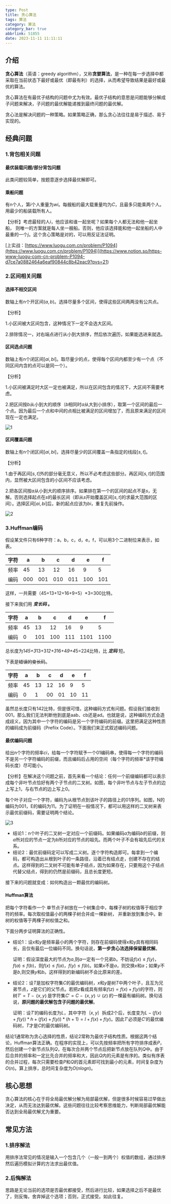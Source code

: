```yaml
---
type: Post
title: 贪心算法
tags: 算法
category: 算法
category_bar: true
abbrlink: 51855
date: 2023-11-11 11:11:11
---
```


## 介绍

**贪心算法**（英语：greedy algorithm），又称**贪婪算法**，是一种在每一步选择中都采取在当前状态下最好或最优（即最有利）的选择，从而希望导致结果是最好或最优的算法。

贪心算法在有最优子结构的问题中尤为有效。最优子结构的意思是问题能够分解成子问题来解决，子问题的最优解能递推到最终问题的最优解。

贪心法是解决问题的一种策略。如果策略正确，那么贪心法往往是易于描述、易于实现的。

## 经典问题

### 1.背包相关问题

#### 最优装载问题/部分背包问题

此类问题较简单，按题意逐步选择最优解即可。

#### 乘船问题

有n个人，第$i$个人重量为$wi$。每艘船的最大载重量均为$C$，且最多只能乘两个人。用最少的船装载所有人。

【分析】考虑最轻的人$i$，他应该和谁一起坐呢？如果每个人都无法和他一起坐船， 则唯一的方案就是每人坐一艘船。否则，他应该选择能和他一起坐船的人中最重的一个$j$。这个贪心策略是对的，可以用反证法证明。

[上实战：[https://www.luogu.com.cn/problem/P1094](https://www.luogu.com.cn/problem/P1094)](<https://www.notion.so/https-www-luogu-com-cn-problem-P1094-d7ce7a0882464a6eaf90844c8b42eac9?pvs=21>)

### 2.区间相关问题

#### 选择不相交区间

数轴上有n个开区间$(a,b)$。选择尽量多个区间，使得这些区间两两没有公共点。

【分析】

1.小区间被大区间包含，这种情况下一定不会选大区间。

2.排除情况一，对右端点进行从小到大排序，然后依次遍历，如果能选进来就选。

#### 区间选点问题

数轴上有n个闭区间$[ai,bi]$。取尽量少的点，使得每个区间内都至少有一个点（不同区间内含的点可以是同一个）。

【分析】

1.小区间被满足时大区一定也被满足，所以在区间包含的情况下，大区间不需要考虑。

2.把区间按$b$从小到大的顺序（$b$相同时$a$从大到小排序），取第一个区间的最后一个点。因为最后一个点和中间的点相比被满足的区间增加了，而且原来满足的区间现在一定也满足。

![1](/img/blog/tanxin/1.png)

#### 区间覆盖问题

数轴上有n个闭区间$[ai,bi]$，选择尽量少的区间覆盖一条指定的线段$[s,t]$。

【分析】

1.由于再区间$[s,t]$外的部分毫无意义，所以不必考虑这些部分。再区间[$s,t]$的范围内，显然被大区间包含的小区间不应该考虑。

2.把各区间按$a$从小到大的顺序排序。如果排在第一个的区间的起点不是$s$，无解。否则选择起点在$s$的最长区间（即从$s$开始覆盖区间[$s,t]$的求最大范围的区间）。选择区间$[ai,bi]$后，新的起点应该为$bi$，重复先前操作。

![2](/img/blog/tanxin/2.png)

### 3.Huffman编码

假设某文件只有6种字符：a，b，c，d，e，f，可以用3个二进制位来表示，如表。

| 字符 | a | b | c | d | e | f |
| --- | --- | --- | --- | --- | --- | --- |
| 频率 | 45 | 13 | 12 | 16 | 9 | 5 |
| 编码 | 000 | 001 | 010 | 011 | 100 | 101 |

这样，一共需要（45+13+12+16+9+5）*3=300比特。

接下来我们用 ***变长码* 。**

| 字符 | a | b | c | d | e | f |
| --- | --- | --- | --- | --- | --- | --- |
| 频率 | 45 | 13 | 12 | 16 | 9 | 5 |
| 编码 | 0 | 101 | 100 | 111 | 1101 | 1100 |

总长度为1*45+3*13+3*12+3*16+4*9+4*5=224比特，比 ***定码***  短。

下表是~~错误的变长码~~。

| 字符 | a | b | c | d | e | f |
| --- | --- | --- | --- | --- | --- | --- |
| 频率 | 45 | 13 | 12 | 16 | 9 | 5 |
| 编码 | 0 | 1 | 00 | 01 | 10 | 11 |

虽然总长度只有142比特，但是很可惜，这种编码方式有问题。假设我们接收到001，那么我们无法判断他到底是aab、cb还是ad。也就是说，这种编码方式会造成歧义，因为其中一个字符的编码是另一个字符编码的前缀。这里把满足这种性质的编码成为前缀码（Prefiix Code）。下面我们来正式叙述编码问题。

#### 最优编码问题

给出n个字符的频率$ci$，给每一个字符赋予一个01编码串，使得每一个字符的编码不是另一个字符编码的前缀，而且编码后占用的空间（每个字符的频率*该字符编码长度）尽可能小。

【分析】在解决这个问题之前，首先来看一个结论：任何一个前缀编码都可以表示成每个非叶节点恰好有两个子节点的二叉树。如图，每个非叶节点与左子节点的边上写上1，与右节点的边上写上0。

每个叶子对应一个字符，编码为从根节点到该叶子的路径上的01序列。如图，N的编码为001，E的编码为11。为了证明在一般情况下，都可以用这样的二叉树来表示最优前缀码，需要证明两个结论。

![3](/img/blog/tanxin/3.png)

- 结论1：n个叶子的二叉树一定对应一个前缀码。如果编码$a$为编码$b$的前缀，则$a$所对应的节点一定为$b$所对应的节点的祖先。而两个叶子不会有祖先后代的关系。
- 结论2：最优前缀码定可以写成二义树。逐个字符构造即可。每拿到一个编码，都可构造出从根到叶子的一条路径，沿着已有结点走，创建不存在的结点。这样得到的二叉树不可能有单子结点，因为如果存在，只要用这个子结点代替父结点，得到的仍然是前缀码，且总长度更短。

接下来的问题就变成：如何构造出一颗最优的编码树。

#### **Huffman算法**

把每个字符看作一个 单节点子树放在一个树集合中，每棵子树的权值等于相应字符的频率。每次取权值最小的两棵子树合并成一棵新树， 并重新放到集合中。新树的权值等于两棵子树权值之和。

下面分两步证明算法的正确性。

- 结论1：设$x$和$y$是频率最小的两个字符，则存在前缀码使得x和y具有相同码长，且仅有最后一位编码不同。换句话说，**第一步贪心法选择保留最优解**。

    证明：假设深度最大的节点为$a$,则$a$一定有一个兄弟$b$。不妨设$f(x)≤f(y)$，$f(a)≤f(b)$，则$f(x)≤f(a)$，$f(y)≤f(b)$。如果$x$不是$a$，则交换$x$和$a$；如果$y$不是$b$,则交换$y$和$b$。这样得到的新编码树不会比原来的差。

- 结论2：设$T$是加权字符集$C$的最优编码树，$x$和$y$是树$T$中两个叶子，且互为兄弟节点，$z$是它们的父节点。若把$z$看成具有频率$f(z)=f(x)+f(y)$的字符，则树$T'=T-｛x,y｝$是字符集$C'=C-｛x,y｝∪｛z｝$的一棵最有编码树。换句话说，**原问题的最优解包含子问题的最优解**。

    证明：设$T'$的编码长度为$L$，其中字符$｛x,y｝$拆成2个后，长度变为$L-(f(x)+f(y))*h+(f(x)+f(y))*(h+1)=l+f(x)+f(y)$。因此$T'$必须是$C'$的最优编码树，$T$才是$C$的最优编码树。

结论1通常称为贪心选择的性质，结论2常称为最优子结构性质。根据这两个结论，Huffman算法正确。在程序的实现上，可以先按频率把所有字符排序成表$P$，然后创建一个新节点队列$Q$，在每次合并两个节点后把新节点放在队列$Q$中。由于后合并的频率和一定比先合并的频率和大，因此$Q$内的元素是有序的。类似有序表的合并过程，每次只需要检查$P$和$Q$的首元素即可找到最小的元素，时间复杂度为$O(n)$。算上排序，总时间复杂度为$O(n logn)$。

## 核心思想

贪心算法的核心在于将全局最优解分解为局部最优解，但是很多时候容易过早做出决定，从而无法达到最优解。这些问题往往比较考察思维能力，判断局部最优解能否达到全局最优解尤为重要。

## 常见方法

### 1.排序解法

用排序法常见的情况是输入一个包含几个（一般一到两个）权值的数组，通过排序然后遍历模拟计算的方法求出最优值。

### 2.后悔解法

思路是无论当前的选项是否最优都接受，然后进行比较，如果选择之后不是最优了，则反悔，舍弃掉这个选项；否则，正式接受。如此往复。
